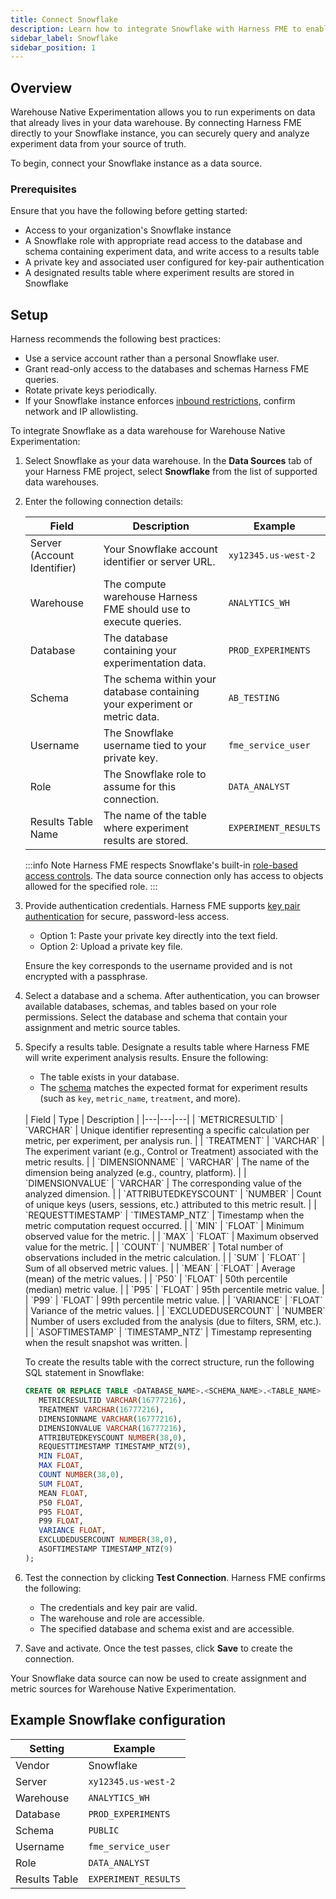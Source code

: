 ```yaml
---
title: Connect Snowflake 
description: Learn how to integrate Snowflake with Harness FME to enable Warehouse Native Experimentation.
sidebar_label: Snowflake
sidebar_position: 1
---
```


<CTABanner
  buttonText="Request Access"
  title="Warehouse Native is in beta!"
  tagline="Get early access to run Harness FME experiments directly in your data warehouse."
  link="https://developer.harness.io/docs/feature-management-experimentation/fme-support"
  closable={true}
  target="_self"
/>

## Overview

<Tooltip id="fme.warehouse-native.warehouse-native">Warehouse Native Experimentation</Tooltip> allows you to run experiments on data that already lives in your <Tooltip id="fme.warehouse-native.data-warehouse">data warehouse</Tooltip>. By connecting Harness FME directly to your Snowflake instance, you can securely query and analyze experiment data from your source of truth. 

To begin, connect your Snowflake instance as a data source.

### Prerequisites

Ensure that you have the following before getting started:

- Access to your organization's Snowflake instance
- A Snowflake role with appropriate read access to the database and schema containing experiment data, and write access to a results table
- A private key and associated user configured for key-pair authentication
- A designated results table where experiment results are stored in Snowflake

## Setup

Harness recommends the following best practices:

- Use a service account rather than a personal Snowflake user.
- Grant read-only access to the databases and schemas Harness FME queries.
- Rotate private keys periodically.
- If your Snowflake instance enforces [inbound restrictions](https://docs.snowflake.com/en/developer-guide/external-network-access/creating-using-external-network-access), confirm network and IP allowlisting.

To integrate Snowflake as a data warehouse for Warehouse Native Experimentation:

1. Select Snowflake as your data warehouse. In the **Data Sources** tab of your Harness FME project, select **Snowflake** from the list of supported data warehouses.
1. Enter the following connection details:

   | Field | Description | Example |
   |---|---|---|
   | Server (Account Identifier) | Your Snowflake account identifier or server URL. | `xy12345.us-west-2` |
   | Warehouse | The compute warehouse Harness FME should use to execute queries. | `ANALYTICS_WH` |
   | Database | The database containing your experimentation data. | `PROD_EXPERIMENTS` |
   | Schema | The schema within your database containing your experiment or metric data. | `AB_TESTING` |
   | Username | The Snowflake username tied to your private key. | `fme_service_user` |
   | Role | The Snowflake role to assume for this connection. | `DATA_ANALYST` |
   | Results Table Name | The name of the table where experiment results are stored. | `EXPERIMENT_RESULTS` |

   :::info Note
   Harness FME respects Snowflake's built-in [role-based access controls](https://docs.snowflake.com/en/user-guide/security-access-control-privileges). The data source connection only has access to objects allowed for the specified role.
   :::
  
1. Provide authentication credentials. Harness FME supports [key pair authentication](https://docs.snowflake.com/en/user-guide/key-pair-auth) for secure, password-less access. 

   * Option 1: Paste your private key directly into the text field.
   * Option 2: Upload a private key file.

   Ensure the key corresponds to the username provided and is not encrypted with a passphrase.

1. Select a database and a schema. After authentication, you can browser available databases, schemas, and tables based on your role permissions. Select the database and schema that contain your <Tooltip id="fme.warehouse-native.assignment-source">assignment</Tooltip> and <Tooltip id="fme.warehouse-native.metric-source">metric source</Tooltip> tables.
1. Specify a results table. Designate a results table where Harness FME will write experiment analysis results. Ensure the following:

   * The table exists in your database.
   * The [schema](/docs/feature-management-experimentation/warehouse-native/setup/metric-sources#example-prepared-table-schema) matches the expected format for experiment results (such as `key`, `metric_name`, `treatment`, and more).

   <br />
   | Field | Type | Description |
   |---|---|---|
   | `METRICRESULTID` | `VARCHAR` | Unique identifier representing a specific calculation per metric, per experiment, per analysis run. |
   | `TREATMENT` | `VARCHAR` | The experiment variant (e.g., Control or Treatment) associated with the metric results. |
   | `DIMENSIONNAME`  | `VARCHAR` | The name of the dimension being analyzed (e.g., country, platform). |
   | `DIMENSIONVALUE` | `VARCHAR` | The corresponding value of the analyzed dimension. |
   | `ATTRIBUTEDKEYSCOUNT` | `NUMBER` | Count of unique keys (users, sessions, etc.) attributed to this metric result. |
   | `REQUESTTIMESTAMP` | `TIMESTAMP_NTZ` | Timestamp when the metric computation request occurred. |
   | `MIN` | `FLOAT` | Minimum observed value for the metric. |
   | `MAX` | `FLOAT` | Maximum observed value for the metric. |
   | `COUNT` | `NUMBER` | Total number of observations included in the metric calculation. |
   | `SUM` | `FLOAT` | Sum of all observed metric values. |
   | `MEAN` | `FLOAT` | Average (mean) of the metric values. |
   | `P50` | `FLOAT` | 50th percentile (median) metric value. |
   | `P95` | `FLOAT` | 95th percentile metric value. |
   | `P99` | `FLOAT` | 99th percentile metric value. |
   | `VARIANCE` | `FLOAT` | Variance of the metric values. |
   | `EXCLUDEDUSERCOUNT` | `NUMBER` | Number of users excluded from the analysis (due to filters, SRM, etc.). |
   | `ASOFTIMESTAMP` | `TIMESTAMP_NTZ` | Timestamp representing when the result snapshot was written. |

   To create the results table with the correct structure, run the following SQL statement in Snowflake:

   ```sql
   CREATE OR REPLACE TABLE <DATABASE_NAME>.<SCHEMA_NAME>.<TABLE_NAME> (
      METRICRESULTID VARCHAR(16777216),
      TREATMENT VARCHAR(16777216),
      DIMENSIONNAME VARCHAR(16777216),
      DIMENSIONVALUE VARCHAR(16777216),
      ATTRIBUTEDKEYSCOUNT NUMBER(38,0),
      REQUESTTIMESTAMP TIMESTAMP_NTZ(9),
      MIN FLOAT,
      MAX FLOAT,
      COUNT NUMBER(38,0),
      SUM FLOAT,
      MEAN FLOAT,
      P50 FLOAT,
      P95 FLOAT,
      P99 FLOAT,
      VARIANCE FLOAT,
      EXCLUDEDUSERCOUNT NUMBER(38,0),
      ASOFTIMESTAMP TIMESTAMP_NTZ(9)
   );
   ```

1. Test the connection by clicking **Test Connection**. Harness FME confirms the following:

   * The credentials and key pair are valid.
   * The warehouse and role are accessible.
   * The specified database and schema exist and are accessible.

1. Save and activate. Once the test passes, click **Save** to create the connection. 

Your Snowflake data source can now be used to create assignment and metric sources for Warehouse Native Experimentation.

## Example Snowflake configuration

| Setting           | Example              |
| ----------------- | -------------------- |
| Vendor        | Snowflake            |
| Server        | `xy12345.us-west-2`  |
| Warehouse     | `ANALYTICS_WH`       |
| Database      | `PROD_EXPERIMENTS`   |
| Schema        | `PUBLIC`             |
| Username      | `fme_service_user`   |
| Role          | `DATA_ANALYST`       |
| Results Table | `EXPERIMENT_RESULTS` |
